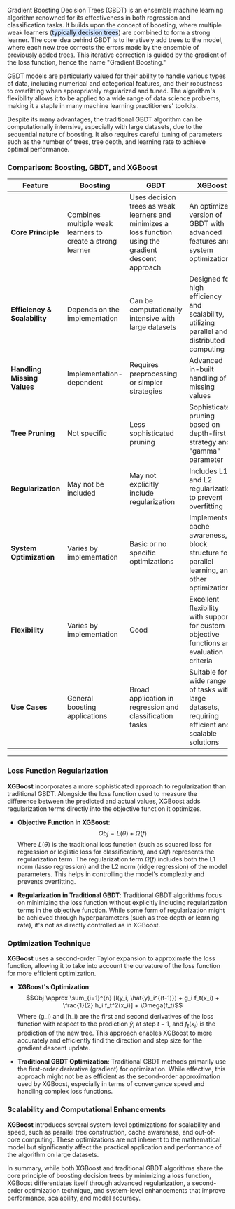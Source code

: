 Gradient Boosting Decision Trees (GBDT) is an ensemble machine learning algorithm renowned for its effectiveness in both regression and classification tasks. It builds upon the concept of boosting, where multiple weak learners (<mark style="background: #ADCCFFA6;">typically decision trees</mark>) are combined to form a strong learner. The core idea behind GBDT is to iteratively add trees to the model, where each new tree corrects the errors made by the ensemble of previously added trees. This iterative correction is guided by the gradient of the loss function, hence the name "Gradient Boosting."

GBDT models are particularly valued for their ability to handle various types of data, including numerical and categorical features, and their robustness to overfitting when appropriately regularized and tuned. The algorithm's flexibility allows it to be applied to a wide range of data science problems, making it a staple in many machine learning practitioners' toolkits.

Despite its many advantages, the traditional GBDT algorithm can be computationally intensive, especially with large datasets, due to the sequential nature of boosting. It also requires careful tuning of parameters such as the number of trees, tree depth, and learning rate to achieve optimal performance.

### Comparison: Boosting, GBDT, and XGBoost

| Feature                      | Boosting                                   | GBDT                                                | XGBoost                                             |
|------------------------------|--------------------------------------------|-----------------------------------------------------|-----------------------------------------------------|
| **Core Principle**           | Combines multiple weak learners to create a strong learner | Uses decision trees as weak learners and minimizes a loss function using the gradient descent approach | An optimized version of GBDT with advanced features and system optimizations |
| **Efficiency & Scalability** | Depends on the implementation              | Can be computationally intensive with large datasets | Designed for high efficiency and scalability, utilizing parallel and distributed computing |
| **Handling Missing Values**  | Implementation-dependent                   | Requires preprocessing or simpler strategies        | Advanced in-built handling of missing values         |
| **Tree Pruning**             | Not specific                               | Less sophisticated pruning                          | Sophisticated pruning based on depth-first strategy and "gamma" parameter |
| **Regularization**           | May not be included                        | May not explicitly include regularization           | Includes L1 and L2 regularization to prevent overfitting |
| **System Optimization**      | Varies by implementation                   | Basic or no specific optimizations                  | Implements cache awareness, block structure for parallel learning, and other optimizations |
| **Flexibility**              | Varies by implementation                   | Good                                                 | Excellent flexibility with support for custom objective functions and evaluation criteria |
| **Use Cases**                | General boosting applications              | Broad application in regression and classification tasks | Suitable for a wide range of tasks with large datasets, requiring efficient and scalable solutions |

---

### Loss Function Regularization

**XGBoost** incorporates a more sophisticated approach to regularization than traditional GBDT. Alongside the loss function used to measure the difference between the predicted and actual values, XGBoost adds regularization terms directly into the objective function it optimizes.

- **Objective Function in XGBoost**:
  $$Obj = L(\theta) + \Omega(f)$$
  Where $L(\theta)$ is the traditional loss function (such as squared loss for regression or logistic loss for classification), and $\Omega(f)$ represents the regularization term. The regularization term $\Omega(f)$ includes both the L1 norm (lasso regression) and the L2 norm (ridge regression) of the model parameters. This helps in controlling the model's complexity and prevents overfitting.

- **Regularization in Traditional GBDT**: Traditional GBDT algorithms focus on minimizing the loss function without explicitly including regularization terms in the objective function. While some form of regularization might be achieved through hyperparameters (such as tree depth or learning rate), it's not as directly controlled as in XGBoost.

### Optimization Technique

**XGBoost** uses a second-order Taylor expansion to approximate the loss function, allowing it to take into account the curvature of the loss function for more efficient optimization.

- **XGBoost's Optimization**:$$Obj \approx \sum_{i=1}^{n} [l(y_i, \hat{y}_i^{(t-1)}) + g_i f_t(x_i) + \frac{1}{2} h_i f_t^2(x_i)] + \Omega(f_t)$$
  Where \(g_i\) and \(h_i\) are the first and second derivatives of the loss function with respect to the prediction $\hat{y}_i$ at step $t-1$, and $f_t(x_i)$ is the prediction of the new tree. This approach enables XGBoost to more accurately and efficiently find the direction and step size for the gradient descent update.

- **Traditional GBDT Optimization**: Traditional GBDT methods primarily use the first-order derivative (gradient) for optimization. While effective, this approach might not be as efficient as the second-order approximation used by XGBoost, especially in terms of convergence speed and handling complex loss functions.

### Scalability and Computational Enhancements

**XGBoost** introduces several system-level optimizations for scalability and speed, such as parallel tree construction, cache awareness, and out-of-core computing. These optimizations are not inherent to the mathematical model but significantly affect the practical application and performance of the algorithm on large datasets.

In summary, while both XGBoost and traditional GBDT algorithms share the core principle of boosting decision trees by minimizing a loss function, XGBoost differentiates itself through advanced regularization, a second-order optimization technique, and system-level enhancements that improve performance, scalability, and model accuracy.